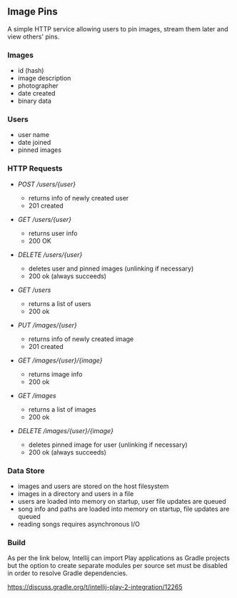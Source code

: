 ## Image Pins
A simple HTTP service allowing users to pin images, stream them later
and view others' pins.

### Images
* id (hash)
* image description
* photographer
* date created
* binary data

### Users
* user name
* date joined
* pinned images

### HTTP Requests
* <i>POST /users/{user}</i>
    * returns info of newly created user
    * 201 created

* <i>GET /users/{user}</i>
    * returns user info
    * 200 OK

* <i>DELETE /users/{user}</i>
    * deletes user and pinned images (unlinking if necessary)
    * 200 ok (always succeeds)

* <i>GET /users</i>
    * returns a list of users
    * 200 ok

* <i>PUT /images/{user}</i>
    * returns info of newly created image
    * 201 created

* <i>GET /images/{user}/{image}</i>
    * returns image info
    * 200 ok

* <i>GET /images</i>
    * returns a list of images
    * 200 ok

* <i>DELETE /images/{user}/{image}</i>
    * deletes pinned image for user (unlinking if necessary)
    * 200 ok (always succeeds)

### Data Store
* images and users are stored on the host filesystem
* images in a directory and users in a file
* users are loaded into memory on startup, user file updates are queued
* song info and paths are loaded into memory on startup, file updates
  are queued
* reading songs requires asynchronous I/O

### Build
As per the link below, Intellij can import Play applications as Gradle
projects but the option to create separate modules per source set must
be disabled in order to resolve Gradle dependencies.

https://discuss.gradle.org/t/intellij-play-2-integration/12265